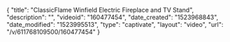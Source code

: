 {
    "title": "ClassicFlame Winfield Electric Fireplace and TV Stand",
    "description": "",
    "videoid": "160477454",
    "date_created": "1523968843",
    "date_modified": "1523995513",
    "type": "captivate",
    "layout": "video",
    "url": "\/v\/611768109500\/160477454"
}